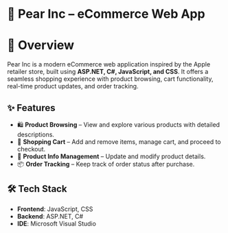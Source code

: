 # 🍐 Pear Inc – eCommerce Web App  

# 📌 Overview
Pear Inc is a modern eCommerce web application inspired by the Apple retailer store, built using **ASP.NET, C#, JavaScript, and CSS**. It offers a seamless shopping experience with product browsing, cart functionality, real-time product updates, and order tracking.  

## ✨ Features  
- 🛍 **Product Browsing** – View and explore various products with detailed descriptions.  
- 🛒 **Shopping Cart** – Add and remove items, manage cart, and proceed to checkout.  
- 🔄 **Product Info Management** – Update and modify product details.  
- 📦 **Order Tracking** – Keep track of order status after purchase.  

## 🛠️ Tech Stack  
- **Frontend**: JavaScript, CSS  
- **Backend**: ASP.NET, C#  
- **IDE**: Microsoft Visual Studio  
